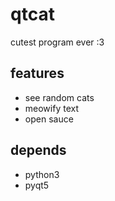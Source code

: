 # qtcat

cutest program ever :3

## features

- see random cats
- meowify text
- open sauce

## depends

- python3
- pyqt5

